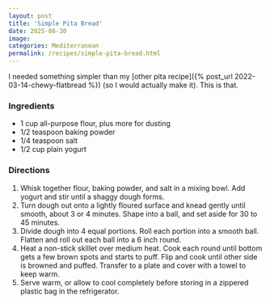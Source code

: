 ```yaml
---
layout: post
title: 'Simple Pita Bread'
date: 2025-08-30
image:
categories: Mediterranean
permalink: /recipes/simple-pita-bread.html
---
```


I needed something simpler than my [other pita recipe]({% post_url 2022-03-14-chewy-flatbread %}) (so I would actually make it). This is that.

### Ingredients

- 1 cup all-purpose flour, plus more for dusting
- 1/2 teaspoon baking powder
- 1/4 teaspoon salt
- 1/2 cup plain yogurt

### Directions

1. Whisk together flour, baking powder, and salt in a mixing bowl. Add yogurt and stir until a shaggy dough forms.
1. Turn dough out onto a lightly floured surface and knead gently until smooth, about 3 or 4 minutes. Shape into a ball, and set aside for 30 to 45 minutes.
1. Divide dough into 4 equal portions. Roll each portion into a smooth ball. Flatten and roll out each ball into a 6 inch round.
1. Heat a non-stick skillet over medium heat. Cook each round until bottom gets a few brown spots and starts to puff. Flip and cook until other side is browned and puffed. Transfer to a plate and cover with a towel to keep warm.
1. Serve warm, or allow to cool completely before storing in a zippered plastic bag in the refrigerator.
